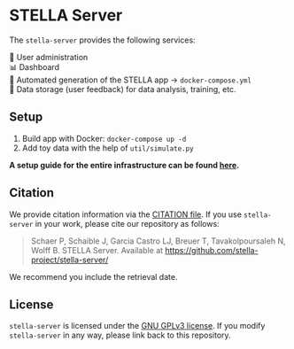 # STELLA Server

The `stella-server` provides the following services:

:busts_in_silhouette: User administration  
:bar_chart: Dashboard  
:robot: Automated generation of the STELLA app &rarr; `docker-compose.yml`  
:floppy_disk: Data storage (user feedback) for data analysis, training, etc.

## Setup

1. Build app with Docker:  `docker-compose up -d`
2. Add toy data with the help of `util/simulate.py`

**A setup guide for the entire infrastructure can be found [here](./doc/README.md).**

## Citation

We provide citation information via the [CITATION file](./CITATION.cff). If you use `stella-server` in your work, please cite our repository as follows:

> Schaer P, Schaible J, Garcia Castro LJ, Breuer T, Tavakolpoursaleh N, Wolff B. STELLA Server. Available at https://github.com/stella-project/stella-server/

We recommend you include the retrieval date.

## License

`stella-server` is licensed under the [GNU GPLv3 license](https://github.com/stella-project/stella-server/blob/master/LICENSE). If you modify `stella-server` in any way, please link back to this repository.

